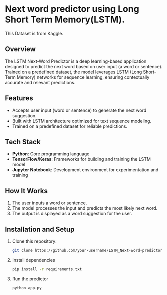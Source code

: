 # Next word predictor using Long Short Term Memory(LSTM).
This Dataset is from Kaggle.
## Overview  
The LSTM Next-Word Predictor is a deep learning-based application designed to predict the next word based on user input (a word or sentence). Trained on a predefined dataset, the model leverages LSTM (Long Short-Term Memory) networks for sequence learning, ensuring contextually accurate and relevant predictions.  

## Features  
- Accepts user input (word or sentence) to generate the next word suggestion.  
- Built with LSTM architecture optimized for text sequence modeling.  
- Trained on a predefined dataset for reliable predictions.  

## Tech Stack  
- **Python**: Core programming language  
- **TensorFlow/Keras**: Frameworks for building and training the LSTM model  
- **Jupyter Notebook**: Development environment for experimentation and training  

## How It Works  
1. The user inputs a word or sentence.  
2. The model processes the input and predicts the most likely next word.  
3. The output is displayed as a word suggestion for the user.  

## Installation and Setup  
1. Clone this repository:  
   ```bash
   git clone https://github.com/your-username/LSTM_Next-word-predictor.git
2. Install dependencies
   ```bash
   pip install -r requirements.txt
3. Run the predictor
   ```bash
   python app.py
